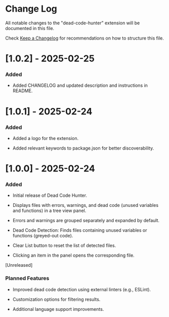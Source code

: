 # Change Log

All notable changes to the "dead-code-hunter" extension will be documented in this file.

Check [Keep a Changelog](http://keepachangelog.com/) for recommendations on how to structure this file.

# [1.0.2] - 2025-02-25

### Added

- Added CHANGELOG and updated description and instructions in README.

# [1.0.1] - 2025-02-24

### Added

- Added a logo for the extension.

- Added relevant keywords to package.json for better discoverability.

# [1.0.0] - 2025-02-24

### Added

- Initial release of Dead Code Hunter.

- Displays files with errors, warnings, and dead code (unused variables and functions) in a tree view panel.

- Errors and warnings are grouped separately and expanded by default.

- Dead Code Detection: Finds files containing unused variables or functions (greyed-out code).

- Clear List button to reset the list of detected files.

- Clicking an item in the panel opens the corresponding file.

[Unreleased]

### Planned Features

- Improved dead code detection using external linters (e.g., ESLint).

- Customization options for filtering results.

- Additional language support improvements.

